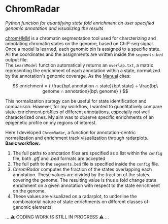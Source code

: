 # ChromRadar    
*Python function for quantifying state fold enrichment on user specified genomic annotation and visualizing the results*    
    
[chromHMM](http://compbio.mit.edu/ChromHMM/) is a chromatin segmentation tool used for charcterizing and annotating chromatin states on the genome, based on ChIP-seq signal. Once a model is learned, each genomic bin is assigned to a specific state. All the coordinates and the assignments are written inside the `segments.bed` output file.   
The `LearnModel` function automatically returns an `overlap.txt`, a matrix representing the enrichment of each annotation within a state, normalized by the annotation's genomic coverage. As the [Manual](http://compbio.mit.edu/ChromHMM/ChromHMM_manual.pdf) cites:   

$$ enrichment = { \frac{bp\ annotation ∩ state}{bp\ state} ÷ \frac{bp\ genome ∩ annotation}{bp\ genome} } $$   

This normalization stategy can be useful for state identification and comparison. However, for my workflow, I wanted to quantitatively compare state-enrichment profiles of different annotations, especially not well characterized ones. My aim was to observe specific enrichments of an epigenetic profile on my regions of interest.   
     
Here I developed `ChromRadar`, a function for annotation-centric normalization and enrichment track visualization through radarplots.   
**Basic workflow:**   
1. The full paths to annotation files are specified as a list within the `config` file, both *.gtf* and *.bed* formats are accepted
2. The full path to the `segments.bed` file is specified inside the `config` file.
3. *ChromRadar* computes the fraction of the states overlapping each annotation. These values are divided by the fraction of the states covering the genome. The resulting value is thus a fold change state enrichment on a given annotation with respect to the state enrichment on the genome.
4. These values are visualized on a radarplot, to underline the combinatorial nature of state enrichments on different classes of genomic elements.

... :warning: CODING WORK IS STILL IN PROGRESS :warning: ...